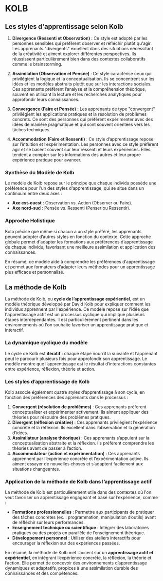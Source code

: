 # KOLB
## Les styles d'apprentissage selon Kolb

1.  **Divergence (Ressenti et Observation)** : Ce style est adopté par les personnes sensibles qui préfèrent observer et réfléchir plutôt qu'agir. Les apprenants "divergents" excellent dans des situations nécessitant de la créativité et aiment explorer différentes perspectives. Ils réussissent particulièrement bien dans des contextes collaboratifs comme le brainstorming.
    
2.  **Assimilation (Observation et Pensée)** : Ce style caractérise ceux qui privilégient la logique et la conceptualisation. Ils se concentrent sur les idées et les modèles abstraits plutôt que sur les interactions sociales. Ces apprenants préfèrent l’analyse et la compréhension théorique, souvent en utilisant la lecture et les recherches analytiques pour approfondir leurs connaissances.
    
3.  **Convergence (Faire et Pensée)** : Les apprenants de type "convergent" privilégient les applications pratiques et la résolution de problèmes concrets. Ce sont des personnes qui préfèrent expérimenter avec des idées de manière pragmatique et qui sont souvent orientées vers les tâches techniques.
    
4.  **Accommodation (Faire et Ressenti)** : Ce style d’apprentissage repose sur l’intuition et l’expérimentation. Les personnes avec ce style préfèrent agir et se basent souvent sur leur ressenti et leurs expériences. Elles tendent à compter sur les informations des autres et leur propre expérience pratique pour avancer.
    

### Synthèse du Modèle de Kolb

Le modèle de Kolb repose sur le principe que chaque individu possède une préférence pour l'un des styles d'apprentissage, qui se situe dans un continuum entre deux axes :

-   **Axe est-ouest** : Observation vs. Action (Observer ou Faire).
-   **Axe nord-sud** : Pensée vs. Ressenti (Penser ou Ressentir).

### Approche Holistique

Kolb précise que même si chacun a un style préféré, les apprenants peuvent adopter d’autres styles en fonction du contexte. Cette approche globale permet d'adapter les formations aux préférences d’apprentissage de chaque individu, favorisant une meilleure assimilation et application des connaissances.

En résumé, ce modèle aide à comprendre les préférences d'apprentissage et permet aux formateurs d’adapter leurs méthodes pour un apprentissage plus efficace et personnalisé.

## La méthode de Kolb

La méthode de Kolb, ou **cycle de l’apprentissage expérientiel**, est un modèle théorique développé par David Kolb pour expliquer comment les individus apprennent par l'expérience. Ce modèle repose sur l'idée que l'apprentissage actif est un processus cyclique qui implique plusieurs étapes interdépendantes. Il est particulièrement pertinent dans les environnements où l'on souhaite favoriser un apprentissage pratique et interactif.

### La dynamique cyclique du modèle

Le cycle de Kolb est **itératif** : chaque étape nourrit la suivante et l’apprenant peut le parcourir plusieurs fois pour approfondir son apprentissage. Le modèle montre que l’apprentissage est le résultat d’interactions constantes entre expérience, réflexion, théorie et action.

### Les styles d’apprentissage de Kolb

Kolb associe également quatre styles d’apprentissage à son cycle, en fonction des préférences des apprenants dans le processus :

1.  **Convergent (résolution de problèmes)** : Ces apprenants préfèrent conceptualiser et expérimenter activement. Ils aiment appliquer des théories pour résoudre des problèmes pratiques.
2.  **Divergent (réflexion créative)** : Ces apprenants privilégient l’expérience concrète et la réflexion. Ils excellent dans l’observation et la génération d’idées.
3.  **Assimilateur (analyse théorique)** : Ces apprenants s’appuient sur la conceptualisation abstraite et la réflexion. Ils préfèrent comprendre les théories avant de passer à l’action.
4.  **Accommodateur (action et expérimentation)** : Ces apprenants apprennent par l’expérience concrète et l’expérimentation active. Ils aiment essayer de nouvelles choses et s’adaptent facilement aux situations changeantes.

### Application de la méthode de Kolb dans l’apprentissage actif

La méthode de Kolb est particulièrement utile dans des contextes où l'on veut favoriser un apprentissage engageant et basé sur l’expérience, comme :

-   **Formations professionnelles** : Permettre aux participants de pratiquer des tâches concrètes (ex. : programmation, manipulation d’outils) avant de réfléchir sur leurs performances.
-   **Enseignement technique ou scientifique** : Intégrer des laboratoires pratiques ou des projets en parallèle de l’enseignement théorique.
-   **Développement personnel** : Utiliser des ateliers interactifs pour encourager la réflexion sur des expériences passées.

En résumé, la méthode de Kolb met l’accent sur un **apprentissage actif et expérientiel**, en intégrant l’expérience concrète, la réflexion, la théorie et l’action. Elle permet de concevoir des environnements d’apprentissage dynamiques et adaptatifs, propices à une assimilation durable des connaissances et des compétences.
<!--stackedit_data:
eyJoaXN0b3J5IjpbNjQ5NTk4MjEwLC0xMTQxNTgzOTUwXX0=
-->
